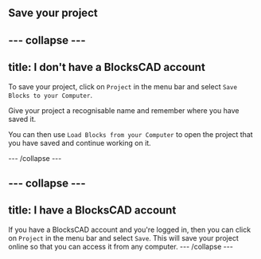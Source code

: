 ## Save your project

--- collapse ---
---
title: I don't have a BlocksCAD account
---

To save your project, click on `Project` in the menu bar and select `Save Blocks to your Computer`. 

Give your project a recognisable name and remember where you have saved it. 
	
You can then use `Load Blocks from your Computer` to open the project that you have saved and continue working on it. 

--- /collapse ---
		
--- collapse ---
---
title: I have a BlocksCAD account
---
If you have a BlocksCAD account and you're logged in, then you can click on `Project` in the menu bar and select `Save`. This will save your project online so that you can access it from any computer. 
--- /collapse ---


 
